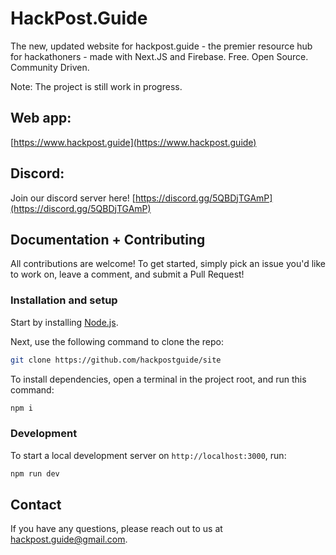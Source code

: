 # HackPost.Guide

The new, updated website for hackpost.guide - the premier resource hub for hackathoners - made with Next.JS and Firebase. Free. Open Source. Community Driven.

Note: The project is still work in progress.

## Web app:

[https://www.hackpost.guide](https://www.hackpost.guide)

## Discord:

Join our discord server here! [https://discord.gg/5QBDjTGAmP](https://discord.gg/5QBDjTGAmP)

## Documentation + Contributing

All contributions are welcome! To get started, simply pick an issue you'd like to work on, leave a comment, and submit a Pull Request!

### Installation and setup

Start by installing [Node.js](https://nodejs.org/).

Next, use the following command to clone the repo:

```bash
git clone https://github.com/hackpostguide/site
```

To install dependencies, open a terminal in the project root, and run this command:

```bash
npm i
```

### Development

To start a local development server on `http://localhost:3000`, run:

```bash
npm run dev
```

## Contact

If you have any questions, please reach out to us at [hackpost.guide@gmail.com](hackpost.guide@gmail.com).
